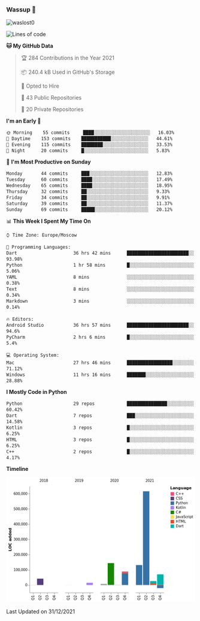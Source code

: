 ### Wassup 👋

<p align="left"> <img src="https://komarev.com/ghpvc/?username=waslost0" alt="waslost0" /></p>

<!--START_SECTION:waka-->
![Lines of code](https://img.shields.io/badge/From%20Hello%20World%20I%27ve%20Written-1%20Million%20lines%20of%20code-blue)

**🐱 My GitHub Data** 

> 🏆 284 Contributions in the Year 2021
 > 
> 📦 240.4 kB Used in GitHub's Storage 
 > 
> 💼 Opted to Hire
 > 
> 📜 43 Public Repositories 
 > 
> 🔑 20 Private Repositories  
 > 
**I'm an Early 🐤** 

```text
🌞 Morning    55 commits     ████░░░░░░░░░░░░░░░░░░░░░   16.03% 
🌆 Daytime    153 commits    ███████████░░░░░░░░░░░░░░   44.61% 
🌃 Evening    115 commits    ████████░░░░░░░░░░░░░░░░░   33.53% 
🌙 Night      20 commits     █░░░░░░░░░░░░░░░░░░░░░░░░   5.83%

```
📅 **I'm Most Productive on Sunday** 

```text
Monday       44 commits     ███░░░░░░░░░░░░░░░░░░░░░░   12.83% 
Tuesday      60 commits     ████░░░░░░░░░░░░░░░░░░░░░   17.49% 
Wednesday    65 commits     ████░░░░░░░░░░░░░░░░░░░░░   18.95% 
Thursday     32 commits     ██░░░░░░░░░░░░░░░░░░░░░░░   9.33% 
Friday       34 commits     ██░░░░░░░░░░░░░░░░░░░░░░░   9.91% 
Saturday     39 commits     ██░░░░░░░░░░░░░░░░░░░░░░░   11.37% 
Sunday       69 commits     █████░░░░░░░░░░░░░░░░░░░░   20.12%

```


📊 **This Week I Spent My Time On** 

```text
⌚︎ Time Zone: Europe/Moscow

💬 Programming Languages: 
Dart                     36 hrs 42 mins      ███████████████████████░░   93.98% 
Python                   1 hr 58 mins        █░░░░░░░░░░░░░░░░░░░░░░░░   5.06% 
YAML                     8 mins              ░░░░░░░░░░░░░░░░░░░░░░░░░   0.38% 
Text                     8 mins              ░░░░░░░░░░░░░░░░░░░░░░░░░   0.34% 
Markdown                 3 mins              ░░░░░░░░░░░░░░░░░░░░░░░░░   0.14%

🔥 Editors: 
Android Studio           36 hrs 57 mins      ███████████████████████░░   94.6% 
PyCharm                  2 hrs 6 mins        █░░░░░░░░░░░░░░░░░░░░░░░░   5.4%

💻 Operating System: 
Mac                      27 hrs 46 mins      █████████████████░░░░░░░░   71.12% 
Windows                  11 hrs 16 mins      ███████░░░░░░░░░░░░░░░░░░   28.88%

```

**I Mostly Code in Python** 

```text
Python                   29 repos            ███████████████░░░░░░░░░░   60.42% 
Dart                     7 repos             ███░░░░░░░░░░░░░░░░░░░░░░   14.58% 
Kotlin                   3 repos             █░░░░░░░░░░░░░░░░░░░░░░░░   6.25% 
HTML                     3 repos             █░░░░░░░░░░░░░░░░░░░░░░░░   6.25% 
C++                      2 repos             █░░░░░░░░░░░░░░░░░░░░░░░░   4.17%

```


**Timeline**

![Chart not found](https://raw.githubusercontent.com/waslost0/waslost0/master/charts/bar_graph.png) 


 Last Updated on 31/12/2021
<!--END_SECTION:waka-->


